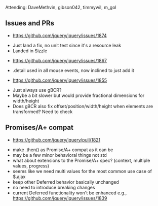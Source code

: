 
Attending: DaveMethvin, gibson042, timmywil, m_gol

## Issues and PRs
* https://github.com/jquery/jquery/issues/1874
 - Just land a fix, no unit test since it's a resource leak
 - Landed in Sizzle
* https://github.com/jquery/jquery/issues/1867
 - .detail used in all mouse events, now inclined to just add it
* https://github.com/jquery/jquery/issues/1855
 - Just always use gBCR? 
 - Maybe a bit slower but would provide fractional dimensions for width/height
 - Does gBCR also fix offset/position/width/height when elements are transformed? Need to check

## Promises/A+ compat
* https://github.com/jquery/jquery/pull/1821
 - make .then() as Promise/A+ compat as it can be
 - may be a few minor behavioral things not std
 - what about extensions to the Promise/A+ spec? (context, multiple values, progress)
 - seems like we need multi values for the most common use case of $.ajax	
 - keep other Deferred behavior basically unchanged
 - no need to introduce breaking changes
 - current Deferred functionality won't be enhanced e.g., https://github.com/jquery/jquery/issues/1839
